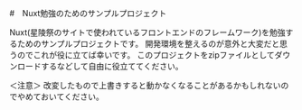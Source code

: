 #　Nuxt勉強のためのサンプルプロジェクト

Nuxt(星陵祭のサイトで使われているフロントエンドのフレームワーク)を勉強するためのサンプルプロジェクトです。
開発環境を整えるのが意外と大変だと思うのでこれが役に立てば幸いです。
このプロジェクトをzipファイルとしてダウンロードするなどして自由に役立ててください。

＜注意＞
改変したもので上書きすると動かなくなることがあるかもしれないのでやめておいてください。